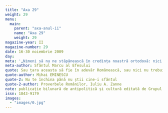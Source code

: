 ```yaml
---
title: "Axa 29"
weight: 29
menu:
  main:
    parent: "axa-anul-ii"
    name: "Axa 29"
    weight: 29
magazine-year: II
magazine-number: 29
date: 16-30 noiembrie 2009
day:
meta: '„Nimeni să nu ne stăpânească în credința noastră ortodoxă: nici un împărat, nici un ierarh, nici un mincinos sinod, nici altcineva, ci numai Unul Dumnezeu, care atât prin El cât și prin ucenicii Săi ne-a fost dat nouă.”'
meta-author: Sfântul Marcu al Efesului
quote: Sau țara aceasta să fie în adevăr Românească, sau nici nu trebuie să fie.
quote-author: Mihai EMINESCU
quote-2: Nu te închina până nu știi cine-i sfântul
quote-2-author: Proverbele Românilor, Iuliu A. Zanne
note: publicație bilunară de antipolitică și cultură editată de Grupul de Acțiune Națională
issn: 1843-9179
images:
  - "images/0.jpg"
---
```

